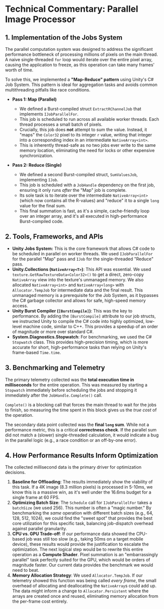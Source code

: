 # Technical Commentary: Parallel Image Processor

## 1. Implementation of the Jobs System

The parallel computation system was designed to address the significant performance bottleneck of processing millions of pixels on the main thread. A naive single-threaded `for` loop would iterate over the entire pixel array, causing the application to freeze, as this operation can take many frames' worth of time.

To solve this, we implemented a **"Map-Reduce" pattern** using Unity's C# Job System. This pattern is ideal for aggregation tasks and avoids common multithreading pitfalls like race conditions.

* **Pass 1: Map (Parallel)**
    * We defined a Burst-compiled struct `ExtractRChannelJob` that implements `IJobParallelFor`.
    * This job is scheduled to run across all available worker threads. Each thread processes a small batch of pixels.
    * Crucially, this job does **not** attempt to sum the value. Instead, it "maps" the `Color32` pixel to its integer `r` value, writing that integer into a corresponding index in an intermediate `NativeArray<int>`.
    * This is inherently thread-safe as no two jobs ever write to the same memory location, eliminating the need for locks or other expensive synchronization.

* **Pass 2: Reduce (Single)**
    * We defined a second Burst-compiled struct, `SumValuesJob`, implementing `IJob`.
    * This job is scheduled with a `JobHandle` dependency on the first job, ensuring it only runs *after* the "Map" job is complete.
    * Its sole task is to iterate over the intermediate `NativeArray<int>` (which now contains all the R-values) and "reduce" it to a single `long` value for the final sum.
    * This final summation is fast, as it's a simple, cache-friendly loop over an integer array, and it's all executed in high-performance Burst-compiled code.

## 2. Tools, Frameworks, and APIs

* **Unity Jobs System:** This is the core framework that allows C# code to be scheduled in parallel on worker threads. We used `IJobParallelFor` for the parallel "Map" pass and `IJob` for the single-threaded "Reduce" pass.
* **Unity.Collections (`NativeArray<T>`)**: This API was essential. We used `texture.GetRawTextureData<Color32>()` to get a direct, zero-copy `NativeArray` view into the texture's unmanaged memory. We also allocated `NativeArray<int>` and `NativeArray<long>` with `Allocator.TempJob` for intermediate data and the final result. This unmanaged memory is a prerequisite for the Job System, as it bypasses the C# garbage collector and allows for safe, high-speed memory access.
* **Unity Burst Compiler (`[BurstCompile]`)**: This was the key to performance. By adding the `[BurstCompile]` attribute to our job structs, we instructed Unity to compile the C# code into highly optimized, low-level machine code, similar to C++. This provides a speedup of an order of magnitude or more over standard C#.
* **System.Diagnostics.Stopwatch**: For benchmarking, we used the C# `Stopwatch` class. This provides high-precision timing, which is more accurate for short, high-performance tasks than relying on Unity's frame-based `Time.time`.

## 3. Benchmarking and Telemetry

The primary telemetry collected was the **total execution time in milliseconds** for the entire operation. This was measured by starting a `Stopwatch` immediately before scheduling the jobs and stopping it immediately after the `JobHandle.Complete()` call.

`Complete()` is a blocking call that forces the main thread to wait for the jobs to finish, so measuring the time spent in this block gives us the *true cost* of the operation.

The secondary data point collected was the **final `long` sum**. While not a performance metric, this is a critical **correctness check**. If the parallel sum did not match a (slower) single-threaded calculation, it would indicate a bug in the parallel logic (e.g., a race condition or an off-by-one error).

## 4. How Performance Results Inform Optimization

The collected millisecond data is the primary driver for optimization decisions.

1.  **Baseline for Offloading**: The results immediately show the viability of this task. If a 4K image (8.3 million pixels) is processed in 5-10ms, we know this is a massive win, as it's well under the 16.6ms budget for a single frame at 60 FPS.
2.  **Optimizing Batch Size**: The `Schedule` call for `IJobParallelFor` takes a `batchSize` (we used 256). This number is often a "magic number." By benchmarking the *same* operation with different batch sizes (e.g., 64, 128, 512, 1024), we could find the "sweet spot" that provides the best core utilization for this specific task, balancing job-dispatch overhead against parallel granularity.
3.  **CPU vs. GPU Trade-off**: If our performance data showed the CPU-based job was still too slow (e.g., taking 50ms on a target mobile device), these results would provide the justification to escalate the optimization. The next logical step would be to rewrite this entire operation as a **Compute Shader**. Pixel summation is an "embarrassingly parallel" task perfectly suited for the GPU, which would be orders of magnitude faster. Our current data provides the benchmark we would need to beat.
4.  **Memory Allocation Strategy**: We used `Allocator.TempJob`. If our telemetry showed this function was being called *every frame*, the small overhead of allocating and deallocating the `NativeArray`s could add up. The data might inform a change to `Allocator.Persistent` where the arrays are created once and reused, eliminating memory allocation from the per-frame cost entirely.
